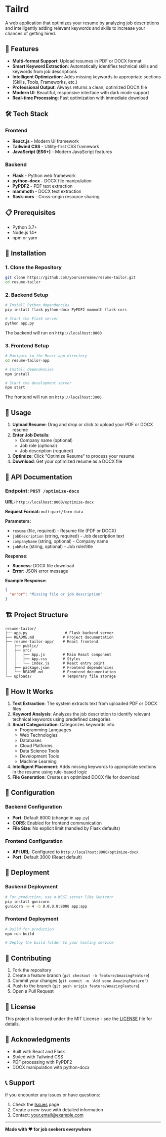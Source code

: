 # Tailrd

A web application that optimizes your resume by analyzing job descriptions and intelligently adding relevant keywords and skills to increase your chances of getting hired.

## 🚀 Features

- **Multi-format Support**: Upload resumes in PDF or DOCX format
- **Smart Keyword Extraction**: Automatically identifies technical skills and keywords from job descriptions
- **Intelligent Optimization**: Adds missing keywords to appropriate sections (Skills, Tools, Frameworks, etc.)
- **Professional Output**: Always returns a clean, optimized DOCX file
- **Modern UI**: Beautiful, responsive interface with dark mode support
- **Real-time Processing**: Fast optimization with immediate download

## 🛠️ Tech Stack

### Frontend
- **React.js** - Modern UI framework
- **Tailwind CSS** - Utility-first CSS framework
- **JavaScript (ES6+)** - Modern JavaScript features

### Backend
- **Flask** - Python web framework
- **python-docx** - DOCX file manipulation
- **PyPDF2** - PDF text extraction
- **mammoth** - DOCX text extraction
- **flask-cors** - Cross-origin resource sharing

## 📋 Prerequisites

- Python 3.7+
- Node.js 14+
- npm or yarn

## 🚀 Installation

### 1. Clone the Repository
```bash
git clone https://github.com/yourusername/resume-tailor.git
cd resume-tailor
```

### 2. Backend Setup
```bash
# Install Python dependencies
pip install flask python-docx PyPDF2 mammoth flask-cors

# Start the Flask server
python app.py
```
The backend will run on `http://localhost:8000`

### 3. Frontend Setup
```bash
# Navigate to the React app directory
cd resume-tailor-app

# Install dependencies
npm install

# Start the development server
npm start
```
The frontend will run on `http://localhost:3000`

## 📖 Usage

1. **Upload Resume**: Drag and drop or click to upload your PDF or DOCX resume
2. **Enter Job Details**: 
   - Company name (optional)
   - Job role (optional)
   - Job description (required)
3. **Optimize**: Click "Optimize Resume" to process your resume
4. **Download**: Get your optimized resume as a DOCX file

## 🔌 API Documentation

### Endpoint: `POST /optimize-docx`

**URL:** `http://localhost:8000/optimize-docx`

**Request Format:** `multipart/form-data`

**Parameters:**
- `resume` (file, required) - Resume file (PDF or DOCX)
- `jobDescription` (string, required) - Job description text
- `companyName` (string, optional) - Company name
- `jobRole` (string, optional) - Job role/title

**Response:**
- **Success**: DOCX file download
- **Error**: JSON error message

**Example Response:**
```json
{
  "error": "Missing file or job description"
}
```

## 🏗️ Project Structure

```
resume-tailor/
├── app.py                 # Flask backend server
├── README.md             # Project documentation
├── resume-tailor-app/    # React frontend
│   ├── public/
│   ├── src/
│   │   ├── App.js        # Main React component
│   │   ├── App.css       # Styles
│   │   └── index.js      # React entry point
│   ├── package.json      # Frontend dependencies
│   └── README.md         # Frontend documentation
└── uploads/              # Temporary file storage
```

## 🎯 How It Works

1. **Text Extraction**: The system extracts text from uploaded PDF or DOCX files
2. **Keyword Analysis**: Analyzes the job description to identify relevant technical keywords using predefined categories
3. **Smart Categorization**: Categorizes keywords into:
   - Programming Languages
   - Web Technologies
   - Databases
   - Cloud Platforms
   - Data Science Tools
   - Development Tools
   - Machine Learning
4. **Intelligent Placement**: Adds missing keywords to appropriate sections in the resume using rule-based logic
5. **File Generation**: Creates an optimized DOCX file for download

## 🔧 Configuration

### Backend Configuration
- **Port**: Default 8000 (change in `app.py`)
- **CORS**: Enabled for frontend communication
- **File Size**: No explicit limit (handled by Flask defaults)

### Frontend Configuration
- **API URL**: Configured to `http://localhost:8000/optimize-docx`
- **Port**: Default 3000 (React default)

## 🚀 Deployment

### Backend Deployment
```bash
# For production, use a WSGI server like Gunicorn
pip install gunicorn
gunicorn -w 4 -b 0.0.0.0:8000 app:app
```

### Frontend Deployment
```bash
# Build for production
npm run build

# Deploy the build folder to your hosting service
```

## 🤝 Contributing

1. Fork the repository
2. Create a feature branch (`git checkout -b feature/AmazingFeature`)
3. Commit your changes (`git commit -m 'Add some AmazingFeature'`)
4. Push to the branch (`git push origin feature/AmazingFeature`)
5. Open a Pull Request

## 📝 License

This project is licensed under the MIT License - see the [LICENSE](LICENSE) file for details.

## 🙏 Acknowledgments

- Built with React and Flask
- Styled with Tailwind CSS
- PDF processing with PyPDF2
- DOCX manipulation with python-docx

## 📞 Support

If you encounter any issues or have questions:
1. Check the [Issues](https://github.com/yourusername/resume-tailor/issues) page
2. Create a new issue with detailed information
3. Contact: your.email@example.com

---

**Made with ❤️ for job seekers everywhere**
